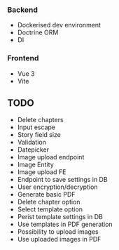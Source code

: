 
### Backend
* Dockerised dev environment
* Doctrine ORM
* DI

### Frontend
* Vue 3 
* Vite

## TODO
* Delete chapters
* Input escape
* Story field size
* Validation
* Datepicker
* Image upload endpoint
* Image Entity
* Image upload FE
* Endpoint to save settings in DB
* User encryption/decryption
* Generate basic PDF
* Delete chapter option
* Select template option
* Perist template settings in DB
* Use templates in PDF generation
* Possibility to upload images
* Use uploaded images in PDF
